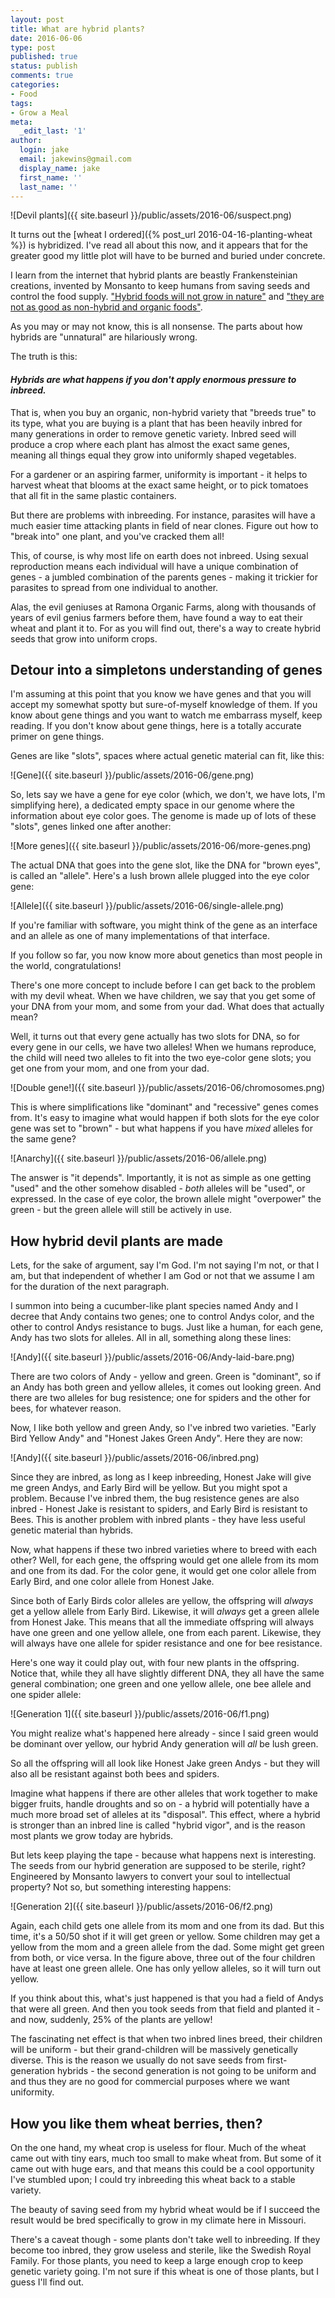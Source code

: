 ```yaml
---
layout: post
title: What are hybrid plants?
date: 2016-06-06
type: post
published: true
status: publish
comments: true
categories:
- Food
tags:
- Grow a Meal
meta:
  _edit_last: '1'
author:
  login: jake
  email: jakewins@gmail.com
  display_name: jake
  first_name: ''
  last_name: ''
---
```

![Devil plants]({{ site.baseurl }}/public/assets/2016-06/suspect.png)

It turns out the [wheat I ordered]({% post_url 2016-04-16-planting-wheat %}) is hybridized. I've read all about this now, and it appears that for the greater good my little plot will have to be burned
and buried under concrete.

<!--more-->

I learn from the internet that hybrid plants are beastly Frankensteinian creations,
invented by Monsanto to keep humans from saving seeds and control the food supply. ["Hybrid foods will not grow in nature"](http://thealkalineway.blogspot.com/2013/03/what-are-hybrid-foods.html) and ["they are not as good as non-hybrid and organic foods"](http://www.bewellbuzz.com/body-buzz/nutrition/are-you-eating-real-food/).

As you may or may not know, this is all nonsense. The parts about how hybrids are
"unnatural" are hilariously wrong.

The truth is this:

#### *Hybrids are what happens if you don't apply enormous pressure to inbreed.*

That is, when you buy an organic, non-hybrid variety that "breeds true" to its type, what you are buying is a plant that has been heavily inbred for many generations in order to remove genetic variety. Inbred seed will produce a crop where each plant has almost the exact same genes, meaning all things equal they grow into uniformly shaped vegetables.

For a gardener or an aspiring farmer, uniformity is important - it helps to harvest wheat that blooms at the exact same height, or to pick tomatoes that all fit in the same plastic containers.

But there are problems with inbreeding. For instance, parasites will have a much easier time attacking plants in field of near clones. Figure out how to "break into" one plant, and you've cracked them all!

This, of course, is why most life on earth does not inbreed. Using sexual reproduction means each individual will have a unique combination of genes - a jumbled combination of the parents genes - making it trickier for parasites to spread from one individual to another.

Alas, the evil geniuses at Ramona Organic Farms, along with thousands of years of evil genius farmers before them, have found a way to eat their wheat and plant it to. For as you will find out, there's a way to create hybrid seeds that grow into uniform crops.

## Detour into a simpletons understanding of genes

I'm assuming at this point that you know we have genes and that you will accept my somewhat spotty but sure-of-myself knowledge of them. If you know about gene things and you want to watch me embarrass myself, keep reading. If you don't know about gene things, here is a totally accurate primer on gene things.

Genes are like "slots", spaces where actual genetic material can fit, like this:

![Gene]({{ site.baseurl }}/public/assets/2016-06/gene.png)

So, lets say we have a gene for eye color (which, we don't, we have lots, I'm simplifying here), a dedicated empty space in our genome where the information about eye color goes. The genome is made up of lots of these "slots", genes linked one after another:

![More genes]({{ site.baseurl }}/public/assets/2016-06/more-genes.png)

The actual DNA that goes into the gene slot, like the DNA for "brown eyes", is called an "allele". Here's a lush brown allele plugged into the eye color gene:

![Allele]({{ site.baseurl }}/public/assets/2016-06/single-allele.png)

If you're familiar with software, you might think of the gene as an interface and an allele as one of many implementations of that interface.

If you follow so far, you now know more about genetics than most people in the world, congratulations!

There's one more concept to include before I can get back to the problem with my devil wheat. When we have children, we say that you get some of your DNA from your mom, and some from your dad. What does that actually mean?

Well, it turns out that every gene actually has two slots for DNA, so for every gene in our cells, we have two alleles! When we humans reproduce, the child will need two alleles to fit into the two eye-color gene slots; you get one from your mom, and one from your dad.

![Double gene!]({{ site.baseurl }}/public/assets/2016-06/chromosomes.png)

This is where simplifications like "dominant" and "recessive" genes comes from. It's easy to imagine what would happen if both slots for the eye color gene was set to "brown" - but what happens if you have *mixed* alleles for the same gene?

![Anarchy]({{ site.baseurl }}/public/assets/2016-06/allele.png)

The answer is "it depends". Importantly, it is not as simple as one getting "used" and the other somehow disabled - *both* alleles will be "used", or expressed. In the case of eye color, the brown allele might "overpower" the green - but the green allele will still be actively in use.

## How hybrid devil plants are made

Lets, for the sake of argument, say I'm God. I'm not saying I'm not, or that I am, but that independent of whether I am God or not that we assume I am for the duration of the next paragraph.

I summon into being a cucumber-like plant species named Andy and I decree that Andy contains two genes; one to control Andys color, and the other to control Andys resistance to bugs. Just like a human, for each gene, Andy has two slots for alleles. All in all, something along these lines:

![Andy]({{ site.baseurl }}/public/assets/2016-06/Andy-laid-bare.png)

There are two colors of Andy - yellow and green. Green is "dominant", so if an Andy has both green and yellow alleles, it comes out looking green. And there are two alleles for bug resistence; one for spiders and the other for bees, for whatever reason.

Now, I like both yellow and green Andy, so I've inbred two varieties. "Early Bird Yellow Andy" and "Honest Jakes Green Andy". Here they are now:

![Andy]({{ site.baseurl }}/public/assets/2016-06/inbred.png)

Since they are inbred, as long as I keep inbreeding, Honest Jake will give me green Andys, and Early Bird will be yellow. But you might spot a problem. Because I've inbred them, the bug resistence genes are also inbred - Honest Jake is resistant to spiders, and Early Bird is resistant to Bees. This is another problem with inbred plants - they have less useful genetic material than hybrids.

Now, what happens if these two inbred varieties where to breed with each other? Well, for each gene, the offspring would get one allele from its mom and one from its dad. For the color gene, it would get one color allele from Early Bird, and one color allele from Honest Jake.

Since both of Early Birds color alleles are yellow, the offspring will *always* get a yellow allele from Early Bird. Likewise, it will *always* get a green allele from Honest Jake. This means that all the immediate offspring will always have one green and one yellow allele, one from each parent. Likewise, they will always have one allele for spider resistance and one for bee resistance.

Here's one way it could play out, with four new plants in the offspring. Notice that, while they all have slightly different DNA, they all have the same general combination; one green and one yellow allele, one bee allele and one spider allele:

![Generation 1]({{ site.baseurl }}/public/assets/2016-06/f1.png)

You might realize what's happened here already - since I said green would be dominant over yellow, our hybrid Andy generation will *all* be lush green.

So all the offspring will all look like Honest Jake green Andys - but they will also all be resistant against both bees and spiders.

Imagine what happens if there are other alleles that work together to make bigger fruits, handle droughts and so on - a hybrid will potentially have a much more broad set of alleles at its "disposal". This effect, where a hybrid is stronger than an inbred line is called "hybrid vigor", and is the reason most plants we grow today are hybrids.

But lets keep playing the tape - because what happens next is interesting. The seeds from our hybrid generation are supposed to be sterile, right? Engineered by Monsanto lawyers to convert your soul to intellectual property? Not so, but something interesting happens:

![Generation 2]({{ site.baseurl }}/public/assets/2016-06/f2.png)

Again, each child gets one allele from its mom and one from its dad. But this time, it's a 50/50 shot if it will get green or yellow. Some children may get a yellow from the mom and a green allele from the dad. Some might get green from both, or vice versa. In the figure above, three out of the four children have at least one green allele. One has only yellow alleles, so it will turn out yellow.

If you think about this, what's just happened is that you had a field of Andys that were all green. And then you took seeds from that field and planted it - and now, suddenly, 25% of the plants are yellow!

The fascinating net effect is that when two inbred lines breed, their children will be uniform - but their grand-children will be massively genetically diverse. This is the reason we usually do not save seeds from first-generation hybrids - the second generation is not going to be uniform and and thus they are no good for commercial purposes where we want uniformity.

## How you like them wheat berries, then?

On the one hand, my wheat crop is useless for flour. Much of the wheat came out with tiny ears, much too small to make wheat from. But some of it came out with huge ears, and that means this could be a cool opportunity I've stumbled upon; I could try inbreeding this wheat back to a stable variety.

The beauty of saving seed from my hybrid wheat would be if I succeed the result would be bred specifically to grow in my climate here in Missouri.

There's a caveat though - some plants don't take well to inbreeding. If they become too inbred, they grow useless and sterile, like the Swedish Royal Family. For those plants, you need to keep a large enough crop to keep genetic variety going. I'm not sure if this wheat is one of those plants, but I guess I'll find out.
